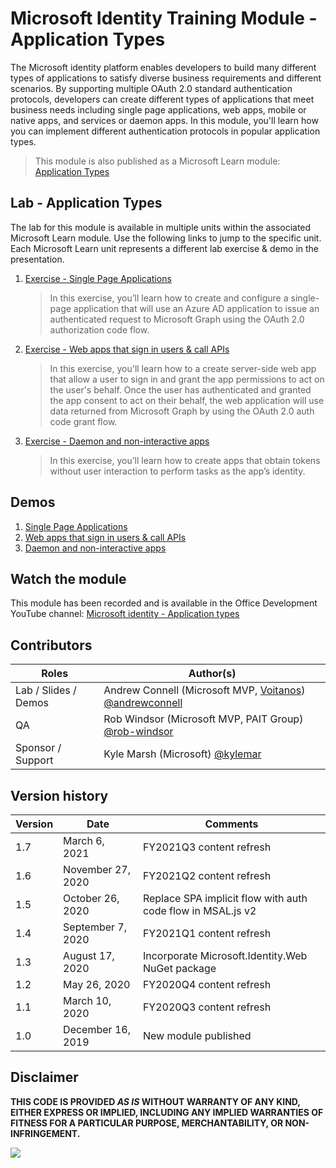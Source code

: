 # Microsoft Identity Training Module - Application Types

The Microsoft identity platform enables developers to build many different types of applications to satisfy diverse business requirements and different scenarios. By supporting multiple OAuth 2.0 standard authentication protocols, developers can create different types of applications that meet business needs including single page applications, web apps, mobile or native apps, and services or daemon apps. In this module, you'll learn how you can implement different authentication protocols in popular application types.

> This module is also published as a Microsoft Learn module: [Application Types](https://docs.microsoft.com/learn/modules/identity-application-types)

## Lab - Application Types

The lab for this module is available in multiple units within the associated Microsoft Learn module. Use the following links to jump to the specific unit. Each Microsoft Learn unit represents a different lab exercise & demo in the presentation.

1. [Exercise - Single Page Applications](https://docs.microsoft.com/learn/modules/identity-application-types/3-exercise-single-page-applications)

   > In this exercise, you’ll learn how to create and configure a single-page application that will use an Azure AD application to issue an authenticated request to Microsoft Graph using the OAuth 2.0 authorization code flow.

1. [Exercise - Web apps that sign in users & call APIs](https://docs.microsoft.com/learn/modules/identity-application-types/5-exercise-web-apps-call-apis)

   > In this exercise, you'll learn how to a create server-side web app that allow a user to sign in and grant the app permissions to act on the user's behalf. Once the user has authenticated and granted the app consent to act on their behalf, the web application will use data returned from Microsoft Graph by using the OAuth 2.0 auth code grant flow.

1. [Exercise - Daemon and non-interactive apps](https://docs.microsoft.com/learn/modules/identity-application-types/7-exercise-daemon-non-interactive-apps)

   > In this exercise, you’ll learn how to create apps that obtain tokens without user interaction to perform tasks as the app’s identity.

## Demos

1. [Single Page Applications](./demos/01-spa)
1. [Web apps that sign in users & call APIs](./demos/02-webapp)
1. [Daemon and non-interactive apps](./demos/03-daemon-service-app)

## Watch the module

This module has been recorded and is available in the Office Development YouTube channel: [Microsoft identity - Application types](https://youtu.be/D857bkuZXAw)

## Contributors

| Roles                | Author(s)                                                                                                        |
| -------------------- | ---------------------------------------------------------------------------------------------------------------- |
| Lab / Slides / Demos | Andrew Connell (Microsoft MVP, [Voitanos](https://www.voitanos.io)) [@andrewconnell](//github.com/andrewconnell) |
| QA                   | Rob Windsor (Microsoft MVP, PAIT Group) [@rob-windsor](//github.com/rob-windsor)                                 |
| Sponsor / Support    | Kyle Marsh (Microsoft) [@kylemar](//github.com/kylemar)                                                          |

## Version history

| Version | Date              | Comments                                                    |
| ------- | ----------------- | ----------------------------------------------------------- |
| 1.7     | March 6, 2021     | FY2021Q3 content refresh                                    |
| 1.6     | November 27, 2020 | FY2021Q2 content refresh                                    |
| 1.5     | October 26, 2020  | Replace SPA implicit flow with auth code flow in MSAL.js v2 |
| 1.4     | September 7, 2020 | FY2021Q1 content refresh                                    |
| 1.3     | August 17, 2020   | Incorporate Microsoft.Identity.Web NuGet package            |
| 1.2     | May 26, 2020      | FY2020Q4 content refresh                                    |
| 1.1     | March 10, 2020    | FY2020Q3 content refresh                                    |
| 1.0     | December 16, 2019 | New module published                                        |

## Disclaimer

**THIS CODE IS PROVIDED _AS IS_ WITHOUT WARRANTY OF ANY KIND, EITHER EXPRESS OR IMPLIED, INCLUDING ANY IMPLIED WARRANTIES OF FITNESS FOR A PARTICULAR PURPOSE, MERCHANTABILITY, OR NON-INFRINGEMENT.**

<img src="https://telemetry.sharepointpnp.com/TrainingContent/Identity/02-application-types" />
